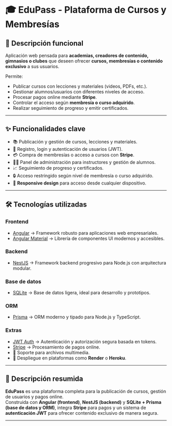 # 🎓 EduPass - Plataforma de Cursos y Membresías

## 📌 Descripción funcional
Aplicación web pensada para **academias, creadores de contenido, gimnasios o clubes** que deseen ofrecer **cursos, membresías o contenido exclusivo** a sus usuarios.  

Permite:
- Publicar cursos con lecciones y materiales (videos, PDFs, etc.).  
- Gestionar alumnos/usuarios con diferentes niveles de acceso.  
- Procesar pagos online mediante **Stripe**.  
- Controlar el acceso según **membresía o curso adquirido**.  
- Realizar seguimiento de progreso y emitir certificados.  

---

## ✨ Funcionalidades clave
- 📚 Publicación y gestión de cursos, lecciones y materiales.  
- 🔐 Registro, login y autenticación de usuarios (JWT).  
- 💳 Compra de membresías o acceso a cursos con **Stripe**.  
- 👨‍🏫 Panel de administración para instructores y gestión de alumnos.  
- 📈 Seguimiento de progreso y certificados.  
- 🔒 Acceso restringido según nivel de membresía o curso adquirido.  
- 📱 **Responsive design** para acceso desde cualquier dispositivo.  

---

## 🛠️ Tecnologías utilizadas

### **Frontend**
- [Angular](https://angular.io/) → Framework robusto para aplicaciones web empresariales.  
- [Angular Material](https://material.angular.io/) → Librería de componentes UI modernos y accesibles.  

### **Backend**
- [NestJS](https://nestjs.com/) → Framework backend progresivo para Node.js con arquitectura modular.  

### **Base de datos**
- [SQLite](https://www.sqlite.org/) → Base de datos ligera, ideal para desarrollo y prototipos.  

### **ORM**
- [Prisma](https://www.prisma.io/) → ORM moderno y tipado para Node.js y TypeScript.  

### **Extras**
- [JWT Auth](https://jwt.io/) → Autenticación y autorización segura basada en tokens.  
- [Stripe](https://stripe.com/) → Procesamiento de pagos online.  
- 📂 Soporte para archivos multimedia.  
- 🚀 Despliegue en plataformas como **Render** o **Heroku**.  

---

## 📌 Descripción resumida
**EduPass** es una plataforma completa para la publicación de cursos, gestión de usuarios y pagos online.  
Construida con **Angular (frontend)**, **NestJS (backend)** y **SQLite + Prisma (base de datos y ORM)**, integra **Stripe** para pagos y un sistema de **autenticación JWT** para ofrecer contenido exclusivo de manera segura.  

---
